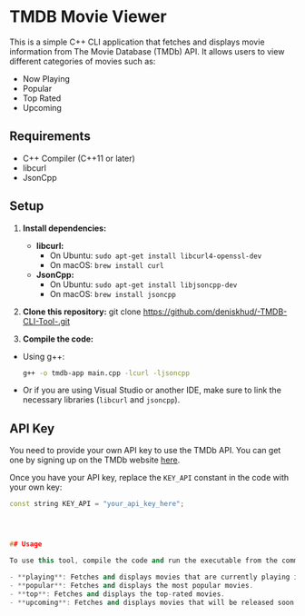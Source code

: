 # TMDB Movie Viewer

This is a simple C++ CLI application that fetches and displays movie information from The Movie Database (TMDb) API. It allows users to view different categories of movies such as:

- Now Playing
- Popular
- Top Rated
- Upcoming

## Requirements

- C++ Compiler (C++11 or later)
- libcurl
- JsonCpp

## Setup

1. **Install dependencies:**

   - **libcurl:**
     - On Ubuntu: `sudo apt-get install libcurl4-openssl-dev`
     - On macOS: `brew install curl`
   - **JsonCpp:**
     - On Ubuntu: `sudo apt-get install libjsoncpp-dev`
     - On macOS: `brew install jsoncpp`

2. **Clone this repository:**
git clone https://github.com/deniskhud/-TMDB-CLI-Tool-.git

3. **Compile the code:**

- Using g++:
  ```bash
  g++ -o tmdb-app main.cpp -lcurl -ljsoncpp
  ```

- Or if you are using Visual Studio or another IDE, make sure to link the necessary libraries (`libcurl` and `jsoncpp`).

## API Key

You need to provide your own API key to use the TMDb API. You can get one by signing up on the TMDb website [here](https://www.themoviedb.org/signup).

Once you have your API key, replace the `KEY_API` constant in the code with your own key:

```cpp
const string KEY_API = "your_api_key_here";




## Usage

To use this tool, compile the code and run the executable from the command line with the `--type` argument, followed by one of the following categories:

- **playing**: Fetches and displays movies that are currently playing in theaters.
- **popular**: Fetches and displays the most popular movies.
- **top**: Fetches and displays the top-rated movies.
- **upcoming**: Fetches and displays movies that will be released soon.
